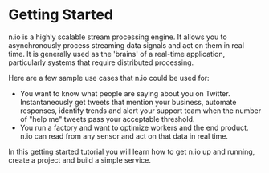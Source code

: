 # Getting Started

n.io is a highly scalable stream processing engine. It allows you to asynchronously process streaming data signals and act on them in real time. It is generally used as the 'brains' of a real-time application, particularly systems that require distributed processing.

Here are a few sample use cases that n.io could be used for:

* You want to know what people are saying about you on Twitter. Instantaneously get tweets that mention your business, automate responses, identify trends and alert your support team when the number of "help me" tweets pass your acceptable threshold.
* You run a factory and want to optimize workers and the end product. n.io can read from any sensor and act on that data in real time.

In this getting started tutorial you will learn how to get n.io up and running, create a project and build a simple service.

